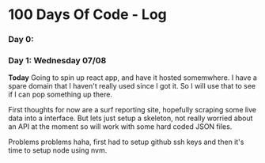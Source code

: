 # 100 Days Of Code - Log

### Day 0: 

### Day 1: Wednesday 07/08
**Today**
Going to spin up react app, and have it hosted somemwhere. I have a spare domain that I haven't really used since I got it. So I will use that to see if I can pop something up there.

First thoughts for now are a surf reporting site, hopefully scraping some live data into a interface. But lets just setup a skeleton, not really worried about an API at the moment so will work with some hard coded JSON files.

Problems problems haha, first had to setup github ssh keys and then it's time to setup node using nvm.


